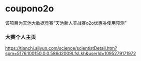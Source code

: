 # coupono2o
该项目为天池大数据竞赛“天池新人实战赛o2o优惠券使用预测”

### 大赛个人主页

https://tianchi.aliyun.com/science/scientistDetail.htm?spm=5176.100150.0.0.586d2009LfsLkh&userId=1095279171972
